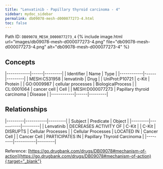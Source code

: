 ```yaml
---
title: "Lenvatinib - Papillary thyroid carcinoma - 4"
sidebar: mydoc_sidebar
permalink: db09078-mesh-d000077273-4.html
toc: false 
---
```



Path ID: `DB09078_MESH_D000077273_4`
{% include image.html url="images/db09078-mesh-d000077273-4.png" file="db09078-mesh-d000077273-4.png" alt="db09078-mesh-d000077273-4" %}

## Concepts

|------------|------|---------|
| Identifier | Name | Type    |
|------------|------|---------|
| MESH:C531958 | lenvatinib | Drug |
| UniProt:P10721 | c-Kit | Protein |
| GO:0009987 | cellular processes | BiologicalProcess |
| CL:0001064 | cancer cell | Cell |
| MESH:D000077273 | Papillary thyroid carcinoma | Disease |
|------------|------|---------|

## Relationships

|---------|-----------|---------|
| Subject | Predicate | Object  |
|---------|-----------|---------|
| Lenvatinib | DECREASES ACTIVITY OF | C-Kit |
| C-Kit | DISRUPTS | Cellular Processes |
| Cellular Processes | LOCATED IN | Cancer Cell |
| Cancer Cell | PARTICIPATES IN | Papillary Thyroid Carcinoma |
|---------|-----------|---------|

Reference: [https://go.drugbank.com/drugs/DB09078#mechanism-of-action](https://go.drugbank.com/drugs/DB09078#mechanism-of-action){:target="_blank"}